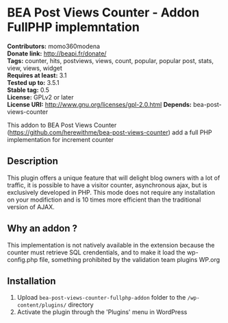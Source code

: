 # BEA Post Views Counter - Addon FullPHP implemntation # 

**Contributors:** momo360modena  
**Donate link:** http://beapi.fr/donate/  
**Tags:** counter, hits, postviews, views, count, popular, popular post, stats, view, views, widget  
**Requires at least:** 3.1  
**Tested up to:** 3.5.1  
**Stable tag:** 0.5  
**License:** GPLv2 or later  
**License URI:** http://www.gnu.org/licenses/gpl-2.0.html 
**Depends:** bea-post-views-counter

This addon to BEA Post Views Counter (https://github.com/herewithme/bea-post-views-counter) add a full PHP implementation for increment counter

## Description ##

This plugin offers a unique feature that will delight blog owners with a lot of traffic, it is possible to have a visitor counter, asynchronous ajax, but is exclusively developed in PHP. This mode does not require any installation on your modifiction and is 10 times more efficient than the traditional version of AJAX.

## Why an addon ? ##

This implementation is not natively available in the extension because the counter must retrieve SQL crendentials, and to make it load the wp-config.php file, something prohibited by the validation team plugins WP.org

## Installation ##

1. Upload `bea-post-views-counter-fullphp-addon` folder to the `/wp-content/plugins/` directory
2. Activate the plugin through the 'Plugins' menu in WordPress